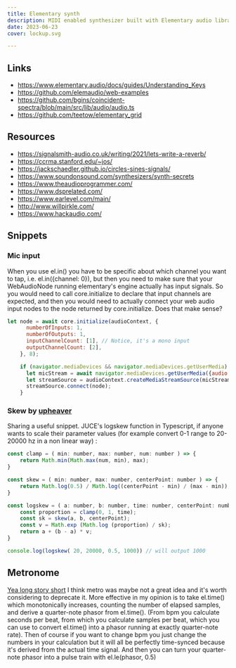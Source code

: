 ```yaml
---
title: Elementary synth
description: MIDI enabled synthesizer built with Elementary audio library
date: 2023-06-23
cover: lockup.svg

---
```


<script setup>
import { defineClientComponent } from 'vitepress'

const ElemAudio = defineClientComponent(() => {
  return import('./audio/ElemAudio.vue')
})
</script>

<ElemAudio />

## Links

- https://www.elementary.audio/docs/guides/Understanding_Keys
- https://github.com/elemaudio/web-examples
- https://github.com/bgins/coincident-spectra/blob/main/src/lib/audio/audio.ts
- https://github.com/teetow/elementary_grid
  
## Resources

- https://signalsmith-audio.co.uk/writing/2021/lets-write-a-reverb/
- https://ccrma.stanford.edu/~jos/
- https://jackschaedler.github.io/circles-sines-signals/
- https://www.soundonsound.com/synthesizers/synth-secrets
- https://www.theaudioprogrammer.com/
- https://www.dsprelated.com/
- https://www.earlevel.com/main/
- http://www.willpirkle.com/
- https://www.hackaudio.com/

## Snippets

### Mic input

When you use el.in() you have to be specific about which channel you want to tap, i.e. el.in({channel: 0}), but then you need to make sure that your WebAudioNode running elementary's engine actually has input signals. So you would need to call core.initialize to declare that input channels are expected, and then you would need to actually connect your web audio input nodes to the node returned by core.initialize. Does that make sense?

```js
let node = await core.initialize(audioContext, {
      numberOfInputs: 1,
      numberOfOutputs: 1,
      inputChannelCount: [1], // Notice, it's a mono input
      outputChannelCount: [2],
    }, 8);

    if (navigator.mediaDevices && navigator.mediaDevices.getUserMedia) {
      let micStream = await navigator.mediaDevices.getUserMedia({audio: true});
      let streamSource = audioContext.createMediaStreamSource(micStream);
      streamSource.connect(node);
    }
```

### Skew by [upheaver](https://discord.com/channels/826071713426178078/834787928688689172/1123676571279048875)

Sharing a useful snippet. JUCE's logskew function in Typescript, if anyone wants to scale their parameter values (for example convert 0-1 range to 20-20000 hz in a non linear way) :

```js
const clamp = ( min: number, max: number, num: number ) => {
    return Math.min(Math.max(num, min), max);
}

const skew = ( min: number, max: number, centerPoint: number ) => {
    return Math.log(0.5) / Math.log((centerPoint - min) / (max - min));
}

const logskew = ( a: number, b: number, time: number, centerPoint: number) => {
    const proportion = clamp(0, 1, time);
    const sk = skew(a, b, centerPoint);
    const v = Math.exp (Math.log (proportion) / sk);
    return a + (b - a) * v;
}

console.log(logskew( 20, 20000, 0.5, 1000)) // will output 1000
```

## Metronome

[Yea long story short](https://discord.com/channels/826071713426178078/834787928688689172/1127958693695205387) I think metro was maybe not a great idea and it's worth considering to deprecate it. More effective in my opinion is to take el.time() which monotonically increases, counting the number of elapsed samples, and derive a quarter-note phasor from el.time(). (From bpm you calculate seconds per beat, from which you calculate samples per beat, which you can use to convert el.time() into a phasor running at exactly quarter-note rate). Then of course if you want to change bpm you just change the numbers in your calculation but it will all be perfectly time-synced because it's derived from the actual time signal. And then you can turn your quarter-note phasor into a pulse train with el.le(phasor, 0.5)

